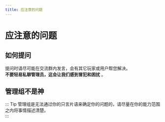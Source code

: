 ```yaml
---
title: 应注意的问题
---
```

# 应注意的问题


## 如何提问
提问时请尽可能在交流群内发言，会有其它玩家或用户帮您解决。  
**不要轻易私聊管理员，这会让我们感到冒犯和困扰** 。

## 管理组不是神

::: Tip 管理组是无法通过你的只言片语来确定你的问题的，请尽量在你的能力范围之内将事情描述清楚。  
:::
